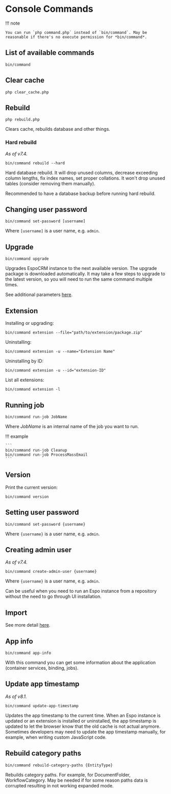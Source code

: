 # Console Commands

!!! note

    You can run `php command.php` instead of `bin/command`. May be reasonable if there's no execute permission for *bin/command*.

## List of available commands

```
bin/command
```

## Clear cache

```
php clear_cache.php
```

## Rebuild

```
php rebuild.php
```

Clears cache, rebuilds database and other things.

### Hard rebuild

*As of v7.4.*

```
bin/command rebuild --hard
```

Hard database rebuild. It will drop unused columns, decrease exceeding column lengths, fix index names, set proper collations. It won't drop unused tables (consider removing them manually).

Recommended to have a database backup before running hard rebuild.

## Changing user password

```
bin/command set-password [username]
```

Where `[username]` is a user name, e.g. `admin`.

## Upgrade

```
bin/command upgrade
```

Upgrades EspoCRM instance to the next available version. The upgrade package is downloaded automatically. It may take a few steps to upgrade to the latest version, so you will need to run the same command multiple times.

See additional parameters [here](upgrading.md#additional-parameters).

## Extension

Installing or upgrading:

```
bin/command extension --file="path/to/extension/package.zip"
```

Uninstalling:

```
bin/command extension -u --name="Extension Name"
```

Uninstalling by ID:

```
bin/command extension -u --id="extension-ID"
```

List all extensions:

```
bin/command extension -l
```

## Running job

```
bin/command run-job JobName
```

Where *JobName* is an internal name of the job you want to run.

!!! example

    ```
    bin/command run-job Cleanup
    bin/command run-job ProcessMassEmail
    ```

## Version

Print the current version:

```
bin/command version
```

## Setting user password

```
bin/command set-password {username}
```

Where `{username}` is a user name, e.g. `admin`.

## Creating admin user

*As of v7.4.*

```
bin/command create-admin-user {username}
```

Where `{username}` is a user name, e.g. `admin`.

Can be useful when you need to run an Espo instance from a repository without the need to go through UI installation.

## Import

See more detail [here](import.md#console-commands).

## App info

```
bin/command app-info
```

With this command you can get some information about the application (container services, binding, jobs).

## Update app timestamp

*As of v8.1.*

```
bin/command update-app-timestamp
```

Updates the app timestamp to the current time. When an Espo instance is updated or an extension is installed or uninstalled, the app timestamp is updated to let the browser know that the old cache is not actual anymore. Sometimes developers may need to update the app timestamp manually, for example, when writing custom JavaScript code.

## Rebuild category paths

```
bin/command rebuild-category-paths {EntityType}
```

Rebuilds category paths. For example, for DocumentFolder, WorkflowCategory. May be needed if for some reason paths data is corrupted resulting in not working expanded mode.
